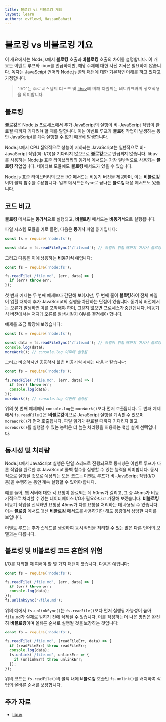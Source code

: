 ```yaml
---
title: 블로킹 vs 비블로킹 개요
layout: learn
authors: ovflowd, HassanBahati
---
```


# 블로킹 vs 비블로킹 개요

이 개요에서는 Node.js에서 **블로킹** 호출과 **비블로킹** 호출의 차이를 설명합니다. 이 개요는 이벤트 루프와 libuv를 언급하지만, 해당 주제에 대한 사전 지식은 필요하지 않습니다. 독자는 JavaScript 언어와 Node.js [콜백 패턴](/learn/asynchronous-work/javascript-asynchronous-programming-and-callbacks)에 대한 기본적인 이해를 하고 있다고 가정합니다.

> "I/O"는 주로 시스템의 디스크 및 [libuv](https://libuv.org/)에 의해 지원되는 네트워크와의 상호작용을 의미합니다.

## 블로킹

**블로킹**은 Node.js 프로세스에서 추가 JavaScript의 실행이 비-JavaScript 작업이 완료될 때까지 기다려야 할 때를 말합니다. 이는 이벤트 루프가 **블로킹** 작업이 발생하는 동안 JavaScript를 계속 실행할 수 없기 때문에 발생합니다.

Node.js에서 CPU 집약적으로 성능이 저하되는 JavaScript는 일반적으로 비-JavaScript 작업(예: I/O)을 기다리지 않으므로 **블로킹**으로 언급되지 않습니다. libuv를 사용하는 Node.js 표준 라이브러리의 동기식 메서드는 가장 일반적으로 사용되는 **블로킹** 작업입니다. 네이티브 모듈에도 **블로킹** 메서드가 있을 수 있습니다.

Node.js 표준 라이브러리의 모든 I/O 메서드는 비동기 버전을 제공하며, 이는 **비블로킹**이며 콜백 함수를 수용합니다. 일부 메서드는 `Sync`로 끝나는 **블로킹** 대응 메서드도 있습니다.

## 코드 비교

**블로킹** 메서드는 **동기식**으로 실행되고, **비블로킹** 메서드는 **비동기식**으로 실행됩니다.

파일 시스템 모듈을 예로 들면, 다음은 **동기식** 파일 읽기입니다:

```js
const fs = require('node:fs');

const data = fs.readFileSync('/file.md'); // 파일이 읽힐 때까지 여기서 블로킹
```

그리고 다음은 이에 상응하는 **비동기식** 예입니다:

```js
const fs = require('node:fs');

fs.readFile('/file.md', (err, data) => {
  if (err) throw err;
});
```

첫 번째 예제는 두 번째 예제보다 간단해 보이지만, 두 번째 줄이 **블로킹**하여 전체 파일이 읽힐 때까지 추가 JavaScript의 실행을 차단하는 단점이 있습니다. 동기식 버전에서는 오류가 발생하면 이를 포착해야 하며, 그렇지 않으면 프로세스가 중단됩니다. 비동기식 버전에서는 저자가 오류를 발생시킬지 여부를 결정해야 합니다.

예제를 조금 확장해 보겠습니다:

```js
const fs = require('node:fs');

const data = fs.readFileSync('/file.md'); // 파일이 읽힐 때까지 여기서 블로킹
console.log(data);
moreWork(); // console.log 이후에 실행됨
```

그리고 비슷하지만 동등하지 않은 비동기식 예제는 다음과 같습니다:

```js
const fs = require('node:fs');

fs.readFile('/file.md', (err, data) => {
  if (err) throw err;
  console.log(data);
});
moreWork(); // console.log 이전에 실행됨
```

위의 첫 번째 예제에서 `console.log`는 `moreWork()`보다 먼저 호출됩니다. 두 번째 예제에서 `fs.readFile()`은 **비블로킹**이므로 JavaScript 실행을 계속할 수 있으며 `moreWork()`가 먼저 호출됩니다. 파일 읽기가 완료될 때까지 기다리지 않고 `moreWork()`를 실행할 수 있는 능력은 더 높은 처리량을 허용하는 핵심 설계 선택입니다.

## 동시성 및 처리량

Node.js에서 JavaScript 실행은 단일 스레드로 진행되므로 동시성은 이벤트 루프가 다른 작업을 완료한 후 JavaScript 콜백 함수를 실행할 수 있는 능력을 의미합니다. 동시적으로 실행될 것으로 예상되는 모든 코드는 이벤트 루프가 비-JavaScript 작업(I/O 등)을 수행하는 동안 계속 실행할 수 있어야 합니다.

예를 들어, 웹 서버에 대한 각 요청이 완료되는 데 50ms가 걸리고, 그 중 45ms가 비동기적으로 처리할 수 있는 데이터베이스 I/O가 필요하다고 가정해 보겠습니다. **비블로킹** 비동기 작업을 선택하면 요청당 45ms가 다른 요청을 처리하는 데 사용될 수 있습니다. 이는 **블로킹** 메서드 대신 **비블로킹** 메서드를 사용하기만 해도 용량에서 상당한 차이를 보입니다.

이벤트 루프는 추가 스레드를 생성하여 동시 작업을 처리할 수 있는 많은 다른 언어의 모델과는 다릅니다.

## 블로킹 및 비블로킹 코드 혼합의 위험

I/O를 처리할 때 피해야 할 몇 가지 패턴이 있습니다. 다음은 예입니다:

```js
const fs = require('node:fs');

fs.readFile('/file.md', (err, data) => {
  if (err) throw err;
  console.log(data);
});
fs.unlinkSync('/file.md');
```

위의 예에서 `fs.unlinkSync()`는 `fs.readFile()`보다 먼저 실행될 가능성이 높아 `file.md`가 실제로 읽히기 전에 삭제될 수 있습니다. 이를 작성하는 더 나은 방법은 완전히 **비블로킹**이며 올바른 순서로 실행될 것을 보장하는 것입니다:

```js
const fs = require('node:fs');

fs.readFile('/file.md', (readFileErr, data) => {
  if (readFileErr) throw readFileErr;
  console.log(data);
  fs.unlink('/file.md', unlinkErr => {
    if (unlinkErr) throw unlinkErr;
  });
});
```

위의 코드는 `fs.readFile()`의 콜백 내에 **비블로킹** 호출인 `fs.unlink()`를 배치하여 작업의 올바른 순서를 보장합니다.

## 추가 자료

- [libuv](https://libuv.org/)
